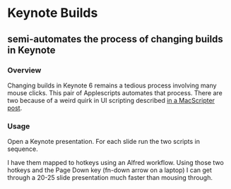 # Keynote Builds

## semi-automates the process of changing builds in Keynote

### Overview

Changing builds in Keynote 6 remains a tedious process involving many mouse clicks.  This pair of Applescripts automates that process.  There are two because of a weird quirk in UI scripting described [in a MacScripter post](http://macscripter.net/viewtopic.php?id=43725).

### Usage
Open a Keynote presentation.  For each slide run the two scripts in sequence.  

I have them mapped to hotkeys using an Alfred workflow.  Using those two hotkeys and the Page Down key (fn-down arrow on a laptop) I can get through a 20-25 slide presentation much faster than mousing through.
